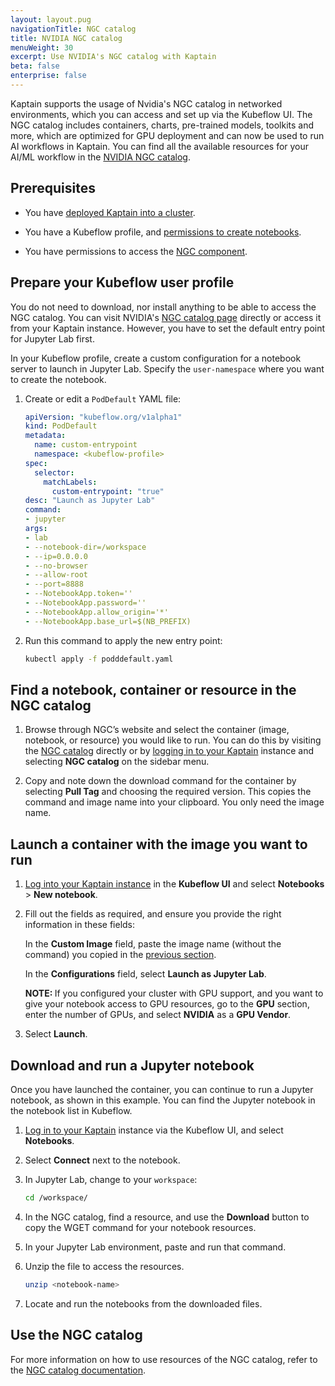 ```yaml
---
layout: layout.pug
navigationTitle: NGC catalog
title: NVIDIA NGC catalog
menuWeight: 30
excerpt: Use NVIDIA's NGC catalog with Kaptain
beta: false
enterprise: false
---
```


Kaptain supports the usage of Nvidia's NGC catalog in networked environments, which you can access and set up via the Kubeflow UI. The NGC catalog includes containers, charts, pre-trained models, toolkits and more, which are optimized for GPU deployment and can now be used to run AI workflows in Kaptain. You can find all the available resources for your AI/ML workflow in the [NVIDIA NGC catalog][NGC_catalog].

## Prerequisites

-   You have [deployed Kaptain into a cluster](../../install/).

-   You have a Kubeflow profile, and [permissions to create notebooks](../../user-management/).

-   You have permissions to access the [NGC component](https://docs.nvidia.com/ngc/ngc-catalog-user-guide/index.html#registering-activating-ngc-account).

## Prepare your Kubeflow user profile

You do not need to download, nor install anything to be able to access the NGC catalog. You can visit NVIDIA's [NGC catalog page][NGC_catalog] directly or access it from your Kaptain instance. However, you have to set the default entry point for Jupyter Lab first.

In your Kubeflow profile, create a custom configuration for a notebook server to launch in Jupyter Lab. Specify the `user-namespace` where you want to create the notebook.

1.  Create or edit a `PodDefault` YAML file:

    ```yaml
    apiVersion: "kubeflow.org/v1alpha1"
    kind: PodDefault
    metadata:
      name: custom-entrypoint
      namespace: <kubeflow-profile>
    spec:
      selector:
        matchLabels:
          custom-entrypoint: "true"
    desc: "Launch as Jupyter Lab"
    command:
    - jupyter
    args:
    - lab
    - --notebook-dir=/workspace
    - --ip=0.0.0.0
    - --no-browser
    - --allow-root
    - --port=8888
    - --NotebookApp.token=''
    - --NotebookApp.password=''
    - --NotebookApp.allow_origin='*'
    - --NotebookApp.base_url=$(NB_PREFIX)
    ```

1.  Run this command to apply the new entry point:

    ```bash
    kubectl apply -f podddefault.yaml
    ```

## Find a notebook, container or resource in the NGC catalog

1.  Browse through NGC’s website and select the container (image, notebook, or resource) you would like to run. You can do this by visiting the [NGC catalog][NGC_catalog] directly or by [logging in to your Kaptain](../../install/deploy-kaptain#log-in-to-kaptain-using-the-management-clusters-dex-instance) instance and selecting **NGC catalog** on the sidebar menu.

1.  Copy and note down the download command for the container by selecting **Pull Tag** and choosing the required version. This copies the command and image name into your clipboard. You only need the image name.

## Launch a container with the image you want to run

1.  [Log into your Kaptain instance](../../install/deploy-kaptain#log-in-to-kaptain-using-the-management-clusters-dex-instance) in the **Kubeflow UI** and select **Notebooks** > **New notebook**.

1.  Fill out the fields as required, and ensure you provide the right information in these fields:

    In the **Custom Image** field, paste the image name (without the command) you copied in the [previous section](#find-a-notebook-container-or-resource-in-the-ngc-catalog).

    In the **Configurations** field, select **Launch as Jupyter Lab**.

    <p class="message--note"><strong>NOTE: </strong>If you configured your cluster with GPU support, and you want to give your notebook access to GPU resources, go to the <b>GPU</b> section, enter the number of GPUs, and select <b>NVIDIA</b> as a <b>GPU Vendor</b>.</p>

1.  Select **Launch**.

## Download and run a Jupyter notebook

Once you have launched the container, you can continue to run a Jupyter notebook, as shown in this example. You can find the Jupyter notebook in the notebook list in Kubeflow.

1.  [Log in to your Kaptain](../../install/deploy-kaptain#log-in-to-kaptain-using-the-management-clusters-dex-instance) instance via the Kubeflow UI, and select **Notebooks**.

1.  Select **Connect** next to the notebook.

1.  In Jupyter Lab, change to your `workspace`:

    ```bash
    cd /workspace/
    ```

1.  In the NGC catalog, find a resource, and use the **Download** button to copy the WGET command for your notebook resources.

1.  In your Jupyter Lab environment, paste and run that command.

1.  Unzip the file to access the resources.

    ```bash
    unzip <notebook-name>
    ```

1.  Locate and run the notebooks from the downloaded files.

## Use the NGC catalog

For more information on how to use resources of the NGC catalog, refer to the [NGC catalog documentation][NGC_docs].

[NGC_catalog]: https://catalog.ngc.nvidia.com/
[NGC_docs]: https://docs.nvidia.com/ngc/ngc-catalog-user-guide/index.html
